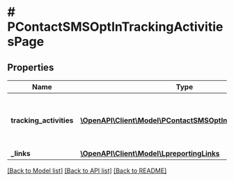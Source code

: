 # # PContactSMSOptInTrackingActivitiesPage

## Properties

Name | Type | Description | Notes
------------ | ------------- | ------------- | -------------
**tracking_activities** | [**\OpenAPI\Client\Model\PContactSMSOptInTrackingActivity[]**](PContactSMSOptInTrackingActivity.md) | The list of landing page contact opt in tracking activities. |
**_links** | [**\OpenAPI\Client\Model\LpreportingLinks**](LpreportingLinks.md) |  |

[[Back to Model list]](../../README.md#models) [[Back to API list]](../../README.md#endpoints) [[Back to README]](../../README.md)
